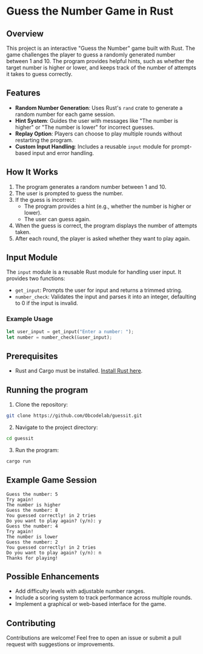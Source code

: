 # Guess the Number Game in Rust

## Overview

This project is an interactive "Guess the Number" game built with Rust. The game challenges the player to guess a randomly generated number between 1 and 10. The program provides helpful hints, such as whether the target number is higher or lower, and keeps track of the number of attempts it takes to guess correctly.

## Features

- **Random Number Generation**: Uses Rust's `rand` crate to generate a random number for each game session.
- **Hint System**: Guides the user with messages like "The number is higher" or "The number is lower" for incorrect guesses.
- **Replay Option**: Players can choose to play multiple rounds without restarting the program.
- **Custom Input Handling**: Includes a reusable `input` module for prompt-based input and error handling.

## How It Works

1. The program generates a random number between 1 and 10.
2. The user is prompted to guess the number.
3. If the guess is incorrect:
   - The program provides a hint (e.g., whether the number is higher or lower).
   - The user can guess again.
4. When the guess is correct, the program displays the number of attempts taken.
5. After each round, the player is asked whether they want to play again.

## Input Module

The `input` module is a reusable Rust module for handling user input. It provides two functions:

- `get_input`: Prompts the user for input and returns a trimmed string.
- `number_check`: Validates the input and parses it into an integer, defaulting to 0 if the input is invalid.

### Example Usage

```rust
let user_input = get_input("Enter a number: ");
let number = number_check(&user_input);

```

## Prerequisites

- Rust and Cargo must be installed. [Install Rust here](https://www.rust-lang.org/tools/install).

## Running the program

1. Clone the repository:

```sh
git clone https://github.com/Obcodelab/guessit.git
```

2. Navigate to the project directory:

```sh
cd guessit
```

3. Run the program:

```sh
cargo run
```

## Example Game Session

```vbnet
Guess the number: 5
Try again!
The number is higher
Guess the number: 8
You guessed correctly! in 2 tries
Do you want to play again? (y/n): y
Guess the number: 4
Try again!
The number is lower
Guess the number: 2
You guessed correctly! in 2 tries
Do you want to play again? (y/n): n
Thanks for playing!

```

## Possible Enhancements

- Add difficulty levels with adjustable number ranges.
- Include a scoring system to track performance across multiple rounds.
- Implement a graphical or web-based interface for the game.

## Contributing

Contributions are welcome! Feel free to open an issue or submit a pull request with suggestions or improvements.
